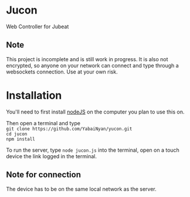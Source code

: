# Jucon
Web Controller for Jubeat

## Note
This project is incomplete and is still work in progress.
It is also not encrypted, so anyone on your network can connect and type through a websockets connection.
Use at your own risk.

# Installation
You'll need to first install [nodeJS](https://nodejs.org/en/download/ "Click here to goto the nodeJS download page") on the computer you plan to use this on.</br>

Then open a terminal and type</br>
```git clone https://github.com/YabaiNyan/yucon.git```</br>
```cd jucon```</br>
```npm install```</br>

To run the server, type ```node jucon.js``` into the terminal, open on a touch device the link logged in the terminal.</br>

## Note for connection
The device has to be on the same local network as the server.